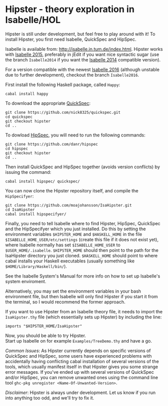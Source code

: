 # Hipster - theory exploration in Isabelle/HOL

Hipster is still under development, but feel free to play around with it! To
install Hipster, you first need Isabelle, QuickSpec and HipSpec.

Isabelle is available from: http://isabelle.in.tum.de/index.html. Hipster works
with [Isabelle 2015][Isa15], preferably in jEdit if you want nice syntactic
sugar (use the branch `Isabelle2014` if you want the [Isabelle 2014][Isa14]
compatible version).

For a version compatible with the newest [Isabelle 2016][Isa16] (although
unstable due to further development), checkout the branch `Isabelle2016`.

First install the following Haskell package, called `Happy`:
	
	cabal install happy

To download the appropriate [QuickSpec][QS]:

	git clone https://github.com/nick8325/quickspec.git
	cd quickspec
	git checkout hipster
	cd ..

To dowload [HipSpec][HS], you will need to run the following commands:

    git clone https://github.com/danr/hipspec
    cd hipspec
    git checkout hipster
    cd ..
	
Then install QuickSpec and HipSpec together (avoids version conflicts) by issuing the command:

    cabal install hipspec/ quickspec/	

You can now clone the Hipster repository itself, and compile the `HipSpecifyer`:

    git clone https://github.com/moajohansson/IsaHipster.git
    cd IsaHipster
    cabal install hipspecifyer/

Finally, you need to tell Isabelle where to find Hipster, HipSpec, QuickSpec and the HipSpecifyer which you just installed. 
Do this by setting the environment variables `$HIPSTER_HOME` and `$HASKELL_HOME` in the file `$ISABELLE_HOME_USER/etc/settings`
(create this file if it does not exist yet), where Isabelle normally has set
`$ISABELLE_HOME_USER` to `$USER_HOME/.isabelle`. `$HIPSTER_HOME` should then
point to the path for the IsaHipster directory you just cloned. `$HASKELL_HOME`
should point to where cabal installs your Haskell executables (usually something like `$HOME/Library/Haskell/bin/`).

See the Isabelle System's Manual for more info on how to set up Isabelle's system
enviroment. 

Alternatively, you may set the environment variables in your bash environment
file, but then Isabelle will only find Hipster if you start it from the
terminal, so I would recommend the former approach.

If you want to use Hipster from an Isabelle theory file, it needs to import the
`IsaHipster.thy` file (which essentially sets up Hipster) by including the
line:

```isabelle
imports "$HIPSTER_HOME/IsaHipster"
```
    
Now, you should be able to try Hipster.  
Start up Isabelle on for example `Examples/TreeDemo.thy` and have a go.

_Common Issues_: As Hipster currently depends on specific versions of QuickSpec and HipSpec, some
users have experienced problems with accidentally having conflicting cabal installation of several versions of the tools,
which usually manifest itself in that Hipster gives you some strange error messages.
If you've ended up with several versions of QuickSpec and/or HipSpec, you can remove unwanted 
ones using the command line tool `ghc-pkg unregister <Name-Of-Unwanted-Version>`. 

_Disclaimer_: Hipster is always under development. Let us know if you run into anything too odd,
and we'll try to fix it.


[QS]: https://github.com/nick8325/quickspec
[HS]: https://github.com/danr/hipspec
[Isa14]: http://isabelle.in.tum.de/download_past.html
[Isa15]: http://isabelle.in.tum.de/download_past.html
[Isa16]: http://isabelle.in.tum.de/installation.html

